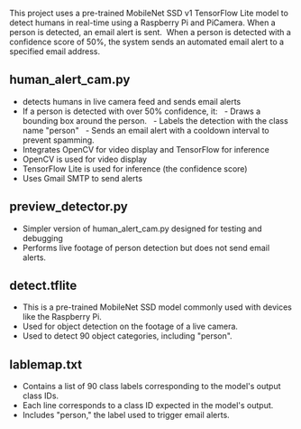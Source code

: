 This project uses a pre-trained MobileNet SSD v1 TensorFlow Lite model to detect humans in real-time using a Raspberry Pi and PiCamera.
When a person is detected, an email alert is sent.  When a person is detected with a confidence score of 50%, the system sends an automated email alert to a specified email address.

## human_alert_cam.py
- detects humans in live camera feed and sends email alerts
- If a person is detected with over 50% confidence, it:
  - Draws a bounding box around the person.
  - Labels the detection with the class name "person"
  - Sends an email alert with a cooldown interval to prevent spamming.
- Integrates OpenCV for video display and TensorFlow for inference
- OpenCV is used for video display
- TensorFlow Lite is used for inference (the confidence score)
- Uses Gmail SMTP to send alerts

## preview_detector.py
- Simpler version of human_alert_cam.py designed for testing and debugging
- Performs live footage of person detection but does not send email alerts.

## detect.tflite
- This is a pre-trained MobileNet SSD model commonly used with devices like the Raspberry Pi.
- Used for object detection on the footage of a live camera.
- Used to detect 90 object categories, including "person".

## lablemap.txt
- Contains a list of 90 class labels corresponding to the model's output class IDs.
- Each line corresponds to a class ID expected in the model's output.
- Includes "person," the label used to trigger email alerts.